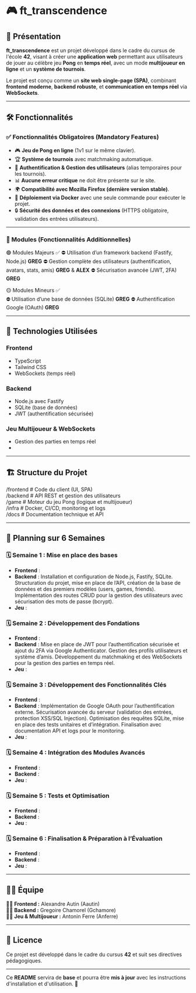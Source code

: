 # 🎮 ft_transcendence

## 🚀 Présentation

**ft_transcendence** est un projet développé dans le cadre du cursus de l'école **42**, visant à créer une **application web** permettant aux utilisateurs de jouer au célèbre jeu **Pong** en **temps réel**, avec un mode **multijoueur en ligne** et un **système de tournois**.

Le projet est conçu comme un **site web single-page (SPA)**, combinant **frontend moderne**, **backend robuste**, et **communication en temps réel** via **WebSockets**.

---

## 🛠️ Fonctionnalités

### **✅ Fonctionnalités Obligatoires (Mandatory Features)**

- 🎮 **Jeu de Pong en ligne** (1v1 sur le même clavier).  
- 🏆 **Système de tournois** avec matchmaking automatique.  
- 🔐 **Authentification & Gestion des utilisateurs** (alias temporaires pour les tournois).  
- 📊 **Aucune erreur critique** ne doit être présente sur le site.  
- 🌍 **Compatibilité avec Mozilla Firefox (dernière version stable)**.  
- 🐳 **Déploiement via Docker** avec une seule commande pour exécuter le projet.  
- 🔒 **Sécurité des données et des connexions** (HTTPS obligatoire, validation des entrées utilisateurs).  

---

### **📌 Modules (Fonctionnalités Additionnelles)**

🟢 Modules Majeurs ✅
⛔ Utilisation d’un framework backend (Fastify, Node.js) **GREG**
⛔ Gestion complète des utilisateurs (authentification, avatars, stats, amis) **GREG** & **ALEX**
⛔ Sécurisation avancée (JWT, 2FA) **GREG**

🟡 Modules Mineurs ✅  
⛔ Utilisation d’une base de données (SQLite) **GREG**
⛔ Authentification Google (OAuth) **GREG**

---

## 📌 Technologies Utilisées

### **Frontend**
- TypeScript
- Tailwind CSS
- WebSockets (temps réel)

### **Backend**
- Node.js avec Fastify
- SQLite (base de données)
- JWT (authentification sécurisée)

### **Jeu Multijoueur & WebSockets**
- Gestion des parties en temps réel
- 

---

## 🏗️ Structure du Projet

/frontend        # Code du client (UI, SPA)  
/backend         # API REST et gestion des utilisateurs  
/game            # Moteur du jeu Pong (logique et multijoueur)  
/infra           # Docker, CI/CD, monitoring et logs  
/docs            # Documentation technique et API  

---

## 📅 Planning sur 6 Semaines

### **🗓️ Semaine 1 : Mise en place des bases**
- **Frontend** : 
- **Backend** : Installation et configuration de Node.js, Fastify, SQLite. Structuration du projet, mise en place de l’API, création de la base de données et des premiers modèles (users, games, friends). Implémentation des routes CRUD pour la gestion des utilisateurs avec sécurisation des mots de passe (bcrypt).  
- **Jeu** : 

### **🗓️ Semaine 2 : Développement des Fondations**
- **Frontend** : 
- **Backend** : Mise en place de JWT pour l’authentification sécurisée et ajout du 2FA via Google Authenticator. Gestion des profils utilisateurs et système d’amis. Développement du matchmaking et des WebSockets pour la gestion des parties en temps réel.  
- **Jeu** : 

### **🗓️ Semaine 3 : Développement des Fonctionnalités Clés**
- **Frontend** : 
- **Backend** : Implémentation de Google OAuth pour l’authentification externe. Sécurisation avancée du serveur (validation des entrées, protection XSS/SQL Injection). Optimisation des requêtes SQLite, mise en place des tests unitaires et d’intégration. Finalisation avec documentation API et logs pour le monitoring.
- **Jeu** : 

### **🗓️ Semaine 4 : Intégration des Modules Avancés**
- **Frontend** : 
- **Backend** : 
- **Jeu** : 

### **🗓️ Semaine 5 : Tests et Optimisation**
- **Frontend** : 
- **Backend** : 
- **Jeu** : 

### **🗓️ Semaine 6 : Finalisation & Préparation à l’Évaluation**
- **Frontend** : 
- **Backend** : 
- **Jeu** : 

---

## 🧑‍💻 Équipe

👨‍💻 **Frontend :**  Alexandre Autin (Aautin)  
👨‍💻 **Backend :**  Gregoire Chamorel (Gchamore)  
👨‍💻 **Jeu & Multijoueur :**  Antonin Ferre (Anferre)  

---

## 📜 Licence

Ce projet est développé dans le cadre du cursus **42** et suit ses directives pédagogiques.  

---

Ce **README** servira de **base** et pourra être **mis à jour** avec les instructions d'installation et d'utilisation. 🚀
